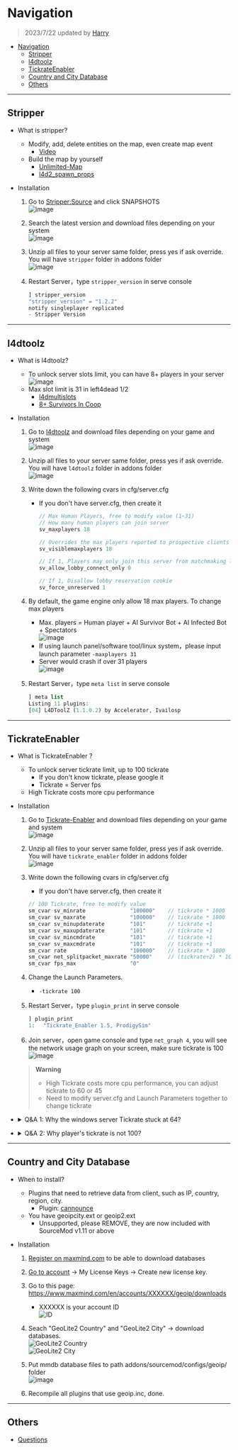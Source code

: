 # Navigation
> 2023/7/22 updated by [Harry](https://steamcommunity.com/profiles/76561198026784913)
- [Navigation](#navigation)
	- [Stripper](#stripper)
	- [l4dtoolz](#l4dtoolz)
	- [TickrateEnabler](#tickrateenabler)
	- [Country and City Database](#country-and-city-database)
	- [Others](#others)

- - - -
## Stripper
* What is stripper?
	* Modify, add, delete entities on the map, even create map event
		* [Video](https://www.youtube.com/watch?v=I_-QSn8F8Cs)
	* Build the map by yourself
		* [Unlimited-Map](https://github.com/fbef0102/L4D2-Unlimited-Map)
		* [l4d2_spawn_props](https://github.com/fbef0102/L4D1_2-Plugins/tree/master/l4d2_spawn_props)

* Installation
	1. Go to [Stripper:Source](https://forums.alliedmods.net/showthread.php?t=39439) and click SNAPSHOTS
	<br/>![image](https://user-images.githubusercontent.com/12229810/206858893-688521a3-6f69-469b-8a80-92470ab13db6.jpg)

	2. Search the latest version and download files depending on your system
	<br/>![image](https://user-images.githubusercontent.com/12229810/206859034-5e0c5e5e-fcbd-4329-9d27-5298025c4616.png)

	3. Unzip all files to your server same folder, press yes if ask override. You will have ```stripper``` folder in addons folder
	<br/>![image](https://user-images.githubusercontent.com/12229810/206859157-102eceeb-e5c7-4fbd-95b9-d01d2c82d963.png)

	4. Restart Server，type ```stripper_version``` in serve console
		```php
		] stripper_version
		"stripper_version" = "1.2.2"
		notify singleplayer replicated
		- Stripper Version
		```

- - - -
## l4dtoolz
*  What is l4dtoolz?
	* To unlock server slots limit, you can have 8+ players in your server
		<br/>![image](https://user-images.githubusercontent.com/12229810/206860045-582a79ea-8453-45a7-b73a-4ecfd051be6b.jpg)
	* Max slot limit is 31 in left4dead 1/2
		* [l4dmultislots](https://github.com/fbef0102/L4D1_2-Plugins/tree/master/l4dmultislots)
		* [8+ Survivors In Coop](/Tutorial_%E6%95%99%E5%AD%B8%E5%8D%80/English/Game/L4D2/8%2B_Survivors_In_Coop)

* Installation
	1. Go to [l4dtoolz](https://github.com/fbef0102/l4dtoolz/releases) and download files depending on your game and system
	<br/>![image](https://github.com/fbef0102/Game-Private_Plugin/assets/12229810/6151a17e-6915-4fa0-b18f-05c6ea642ef6)

	2. Unzip all files to your server same folder, press yes if ask override. You will have ```l4dtoolz``` folder in addons folder
	<br/>![image](https://user-images.githubusercontent.com/12229810/206860306-d0fead16-9997-410d-93cc-bca7109d5977.png)

	3. Write down the following cvars in cfg/server.cfg
		* If you don't have server.cfg, then create it
			```php
			// Max Human Players, free to modify value (1~31)
			// How many human players can join server
			sv_maxplayers 18

			// Overrides the max players reported to prospective clients
			sv_visiblemaxplayers 18

			// If 1, Players may only join this server from matchmaking lobby, may not connect directly.
			sv_allow_lobby_connect_only 0

			// If 1, Disallow lobby reservation cookie
			sv_force_unreserved 1
			```

	4. By default, the game engine only allow 18 max players. To change max players
		* Max. players = Human player + AI Survivor Bot + AI Infected Bot + Spectators
		<br/>![image](https://github.com/user-attachments/assets/f123fe6f-fbe7-4132-b608-2b05d99d2ff1)
		* If using launch panel/software tool/linux system，please input launch parameter ```-maxplayers 31```
		* Server would crash if over 31 players
		<br/>![image](https://github.com/user-attachments/assets/dc605332-e20e-4c55-a429-23db7491e352)

	5. Restart Server，type ```meta list``` in serve console
		```php
		] meta list
		Listing 11 plugins:
		[04] L4DToolZ (1.1.0.2) by Accelerator, Ivailosp
		```

- - - -
## TickrateEnabler
* What is TickrateEnabler ?
	* To unlock server tickrate limit, up to 100 tickrate
		* If you don't know tickrate, please google it
		* Tickrate = Server fps
	* High Tickrate costs more cpu performance

* Installation
	1. Go to [Tickrate-Enabler](https://github.com/fbef0102/Tickrate-Enabler/releases) and download files depending on your game and system
	<br/>![image](https://github.com/fbef0102/Game-Private_Plugin/assets/12229810/44f26cc8-25b0-4308-a52d-1e7496b57596)

	2. Unzip all files to your server same folder, press yes if ask override. You will have ```tickrate_enabler``` folder in addons folder
	<br/>![image](https://user-images.githubusercontent.com/12229810/206860975-1bc616cc-5e1c-4bfb-88b4-af699e302287.png)

	3. Write down the following cvars in cfg/server.cfg
		* If you don't have server.cfg, then create it
		```php
		// 100 Tickrate, free to modify value
		sm_cvar sv_minrate 				"100000" 	// tickrate * 1000
		sm_cvar sv_maxrate 				"100000" 	// tickrate * 1000
		sm_cvar sv_minupdaterate 		"101"	 	// tickrate +1
		sm_cvar sv_maxupdaterate 		"101"		// tickrate +1
		sm_cvar sv_mincmdrate 			"101"		// tickrate +1
		sm_cvar sv_maxcmdrate 			"101"		// tickrate +1
		sm_cvar rate					"100000" 	// tickrate * 1000
		sm_cvar net_splitpacket_maxrate "50000" 	// (tickrate÷2) * 1000
		sm_cvar fps_max					"0"
		```
	
	4. Change the Launch Parameters.
		* ```-tickrate 100```
		
	5. Restart Server，type ```plugin_print``` in serve console
		```php
		] plugin_print
		1: 　"Tickrate_Enabler 1.5, ProdigySim"
		```

	6. Join server，open game console and type ```net_graph 4```, you will see the network usage graph on your screen, make sure tickrate is 100
	<br/>![image](https://user-images.githubusercontent.com/12229810/206861890-a37cf9d9-f5cc-4ec2-b3d3-07991cd89e1f.jpg)

	> __Warning__ 
	> * High Tickrate costs more cpu performance, you can adjust tickrate to 60 or 45
	> * Need to modify server.cfg and Launch Parameters together to change tickrate

* <details><summary>Q&A 1: Why the windows server Tickrate stuck at 64?</b></summary>

	![image](https://user-images.githubusercontent.com/12229810/206862598-8f36433c-bcce-4edf-b8b9-7843d0f8534a.jpg)

	* Reason: Windows system problem
	* To Solve: 
		* Method 1：Go complain Microsoft
		* Method 2：Using windows 7 instead
		* Method 3：Using linux server instead
		* Method 4：Connect Server from lobby with ```mm_dedicated_force_servers``` command, it will fix 64 tick issue in windows server
</details>

* <details><summary>Q&A 2: Why player's tickrate is not 100?</b></summary>

	![image](https://user-images.githubusercontent.com/12229810/207044622-5c0145a3-85be-4eef-b3ec-59ec6fcaba01.png)

	* Reason: Limited by your fps, Your in-game fps must be above 100 to enjoy 100 tickrate
	<br/>![image](https://user-images.githubusercontent.com/12229810/207044800-04d8cbcb-610a-4ede-8896-d8cf992b8719.png)
	* To Solve: 
		* Method 1：Options->Video->Advanved Settings->WAIT FOR VERTICAL SYNC "Disabled"，Unlock fps limit
		<br/>![image](https://github.com/fbef0102/Game-Private_Plugin/assets/12229810/fe84f5a1-df7c-409d-9721-4ddf0984bf21)
		* Method 2：Better upgrade Graphics Card (GPU)
</details>

- - - -
## Country and City Database
* When to install?
	* Plugins that need to retrieve data from client, such as IP, country, region, city.
		* Plugin: [cannounce](https://github.com/fbef0102/L4D1_2-Plugins/tree/master/cannounce)
	* You have geoipcity.ext or geoip2.ext
		* Unsupported, please REMOVE, they are now included with SourceMod v1.11 or above

* Installation
	1. [Register on maxmind.com](https://www.maxmind.com/en/geolite2/signup) to be able to download databases

	2. [Go to account](https://www.maxmind.com/en/account/) -> My License Keys -> Create new license key.  

	3. Go to this page: https://www.maxmind.com/en/accounts/XXXXXX/geoip/downloads
		* XXXXXX is your account ID
		<br/>![ID](https://user-images.githubusercontent.com/12229810/205027221-05798d84-08ab-40c3-8d54-ef66a892c295.jpg)

	4. Seach "GeoLite2 Country" and "GeoLite2 City" -> download databases.
	<br/>![GeoLite2 Country](https://user-images.githubusercontent.com/12229810/204966692-ac339bc6-4760-4acc-b320-b776d46e7064.jpg)
	<br/>![GeoLite2 City](https://user-images.githubusercontent.com/12229810/204966795-a57a5949-abcf-4127-9325-90b9fdb8124f.jpg)

	5. Put mmdb database files to path addons/sourcemod/configs/geoip/ folder
	<br/>![image](https://user-images.githubusercontent.com/12229810/222086453-ee59e6c3-e61c-4a16-9aa7-8eb9d39a4d37.png)
	
	6. Recompile all plugins that use geoip.inc, done.

- - - -
## Others
* [Questions](/Questions_%E5%95%8F%E9%A1%8C%E5%8D%80)




